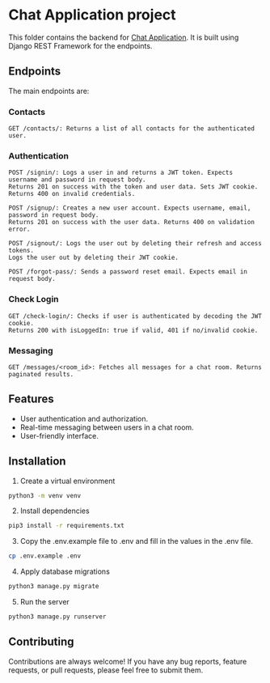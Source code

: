 # Chat Application project
This folder contains the backend for [Chat Application](../client). It is built using Django REST Framework for the endpoints. 
  
## Endpoints  
The main endpoints are:  
### Contacts  
```
GET /contacts/: Returns a list of all contacts for the authenticated user.
```

### Authentication 
```
POST /signin/: Logs a user in and returns a JWT token. Expects username and password in request body.
Returns 201 on success with the token and user data. Sets JWT cookie. Returns 400 on invalid credentials.  

POST /signup/: Creates a new user account. Expects username, email, password in request body.
Returns 201 on success with the user data. Returns 400 on validation error.

POST /signout/: Logs the user out by deleting their refresh and access tokens.
Logs the user out by deleting their JWT cookie.

POST /forgot-pass/: Sends a password reset email. Expects email in request body.
```  

### Check Login
```
GET /check-login/: Checks if user is authenticated by decoding the JWT cookie.
Returns 200 with isLoggedIn: true if valid, 401 if no/invalid cookie.
```
### Messaging
```
GET /messages/<room_id>: Fetches all messages for a chat room. Returns paginated results.
```
## Features
* User authentication and authorization. 
* Real-time messaging between users in a chat room.  
* User-friendly interface.  

## Installation
1. Create a virtual environment
```sh
python3 -m venv venv
```

2. Install dependencies  
```sh
pip3 install -r requirements.txt
```  

3. Copy the .env.example file to .env and fill in the values in the .env file.  
```sh
cp .env.example .env
```

4. Apply database migrations 
```sh
python3 manage.py migrate
```

5. Run the server
```sh
python3 manage.py runserver
```

## Contributing
Contributions are always welcome! If you have any bug reports, feature requests, or pull requests, please feel free to submit them.
